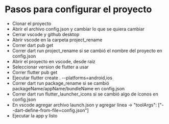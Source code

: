 # Pasos para configurar el proyecto

- Clonar el proyecto 
- Abrir el archivo config.json y cambiar lo que se quiera cambiar
- Cerrar vscode y github desktop 
- Abrir vscode en la carpeta project_rename
- Correr dart pub get 
- Correr dart run project_rename si se cambió el nombre del proyecto en config.json
- Abrir el proyecto en vscode, desde raiz
- Seleccionar version de flutter a usar
- Correr flutter pub get
- Ejecutar flutter create . --platforms=android,ios
- Correr dart run package_rename si se cambió packageName/appName/bundleName en config.json
- Correr dart run flutter_launcher_icons si se cambió algo de íconos en config.json
- En vscode agregar archivo launch.json y agregar línea -> "toolArgs": ["--dart-define-from-file=config.json"]
- Ejecutar la app y listo